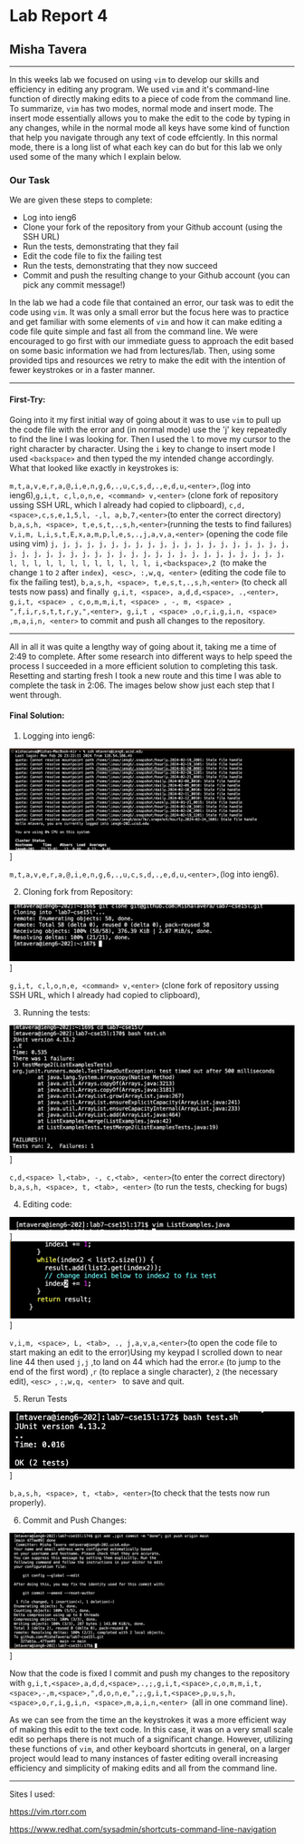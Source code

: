 # Lab Report 4
## Misha Tavera
----- 
  In this weeks lab we focused on using `vim` to develop our skills and efficiency in editing any program. We used `vim` and it's command-line function of directly making edits to a piece of code from the command line. To summarize, `vim` has two modes, normal mode and insert mode. The insert mode essentially allows you to make the edit to the code by typing in any changes, while in the normal mode all keys have some kind of function that help you navigate through any text of code effciently. In this normal mode, there is a long list of what each key can do but for this lab we only used some of the many which I explain below. 

### Our Task

We are given these steps to complete:
  - Log into ieng6
  - Clone your fork of the repository from your Github account (using the SSH URL)
  - Run the tests, demonstrating that they fail
  - Edit the code file to fix the failing test
  - Run the tests, demonstrating that they now succeed
  - Commit and push the resulting change to your Github account (you can pick any commit message!)

  In the lab we had a code file that contained an error, our task was to edit the code using `vim`. It was only a small error but the focus here was to practice and get familiar with some elements of `vim` and how it can make editing a code file quite simple and fast all from the command line. We were encouraged to go first with our immediate guess to approach the edit based on some basic information we had from lectures/lab. Then, using some provided tips and resources we retry to make the edit with the intention of fewer keystrokes or in a faster manner. 

----
#### First-Try:

Going into it my first initial way of going about it was to use `vim` to pull up the code file with the error and (in normal mode) use the 'j' key repeatedly to find the line I was looking for. Then I used the `l` to move my cursor to the right character by character. Using the `i` key to change to insert mode I used `<backspace>` and then typed the my intended change accordingly. What that looked like exactly in keystrokes is: 

`m,t,a,v,e,r,a,@,i,e,n,g,6,.,u,c,s,d,.,e,d,u,<enter>,`(log into ieng6),`g,i,t, c,l,o,n,e, <command> v,<enter>` (clone fork of repository ussing SSH URL, which I already had copied to clipboard),  `c,d,<space>,c,s,e,1,5,l, -,l, a,b,7,<enter>`(to enter the correct directory)  `b,a,s,h, <space>, t,e,s,t,.,s,h,<enter>`(running the tests to find failures) `v,i,m, L,i,s,t,E,x,a,m,p,l,e,s,.,j,a,v,a,<enter>` (opening the code file using vim) `j, j, j, j, j, j, j, j, j, j, j, j, j, j, j, j, j, j, j, j, j, j, j, j, j, j, j, j, j, j, j, j, j, j, j, j, j, j, j, j, j, j, j, l, l, l, l, l, l, l, l, l, l, l, l, i,<backspace>,2 `(to make the change ``1`` to ``2`` after `index`)`, <esc>, :,w,q, <enter>` (editing the code file to fix the failing test), `b,a,s,h, <space>, t,e,s,t,.,s,h,<enter>` (to check all tests now pass) and finally` g,i,t, <space>, a,d,d,<space>, .,<enter>, g,i,t, <space> , c,o,m,m,i,t, <space> , -, m, <space> , ",f,i,r,s,t,t,r,y,",<enter>, g,i,t , <space> ,o,r,i,g,i,n, <space> ,m,a,i,n, <enter>` to commit and push all changes to the repository. 

----

All in all it was quite a lengthy way of going about it, taking me a time of 2:49 to complete. After some research into different ways to help speed the process I succeeded in a more efficient solution to completing this task. Resetting and starting fresh I took a new route and this time I was able to complete the task in 2:06. The images below show just each step that I went through. 


#### Final Solution:

1. Logging into ieng6:

![step 1](loggingIn.png)]

`m,t,a,v,e,r,a,@,i,e,n,g,6,.,u,c,s,d,.,e,d,u,<enter>,`(log into ieng6).

2. Cloning fork from Repository:

![step 2](gitCloneSSH1.png)]

`g,i,t, c,l,o,n,e, <command> v,<enter>` (clone fork of repository ussing SSH URL, which I already had copied to clipboard),

3. Running the tests:

![step 3](runFailure.png)]

`c,d,<space> l,<tab>, -, c,<tab>, <enter>`(to enter the correct directory)   `b,a,s,h, <space>, t, <tab>, <enter>` (to run the tests, 
checking for bugs)

4. Editing code:

![step 4](openVim.png)]
![step 4](newEdit.png)]

`v,i,m, <space>, L, <tab>, ., j,a,v,a,<enter>`(to open the code file to start making an edit to the error)Using my keypad I scrolled down to near line 44 then used `j,j` ,to land on 44 which had the error.`e` (to jump to  the end of the first word) ,`r` (to replace a single character), `2` (the necessary edit), `<esc> `, `:,w,q, <enter> ` to save and quit.

5. Rerun Tests

![step 5](rerunTests.png)]

`b,a,s,h, <space>, t, <tab>, <enter>`(to check that the tests now run properly).

6. Commit and Push Changes:

![step 6](commitPush.png)]

Now that the code is fixed I commit and push my changes to the repository with `g,i,t,<space>,a,d,d,<space>,.,;,g,i,t,<space>,c,o,m,m,i,t,<space>,-,m,<space>,",d,o,n,e,",;,g,i,t,<space>,p,u,s,h,<space>,o,r,i,g,i,n, <space>,m,a,i,n,<enter> `(all in one command line). 

As we can see from the time an the keystrokes it was a more efficient way of making this edit to the text code. In this case, it was on a very small scale edit so perhaps there is not much of a significant change. However, utilizing these functions of `vim`, and other keyboard shortcuts in general, on a larger project would lead to many instances of faster editing overall increasing efficiency and simplicity of making edits and all from the command line.

---
Sites I used:

https://vim.rtorr.com

https://www.redhat.com/sysadmin/shortcuts-command-line-navigation
